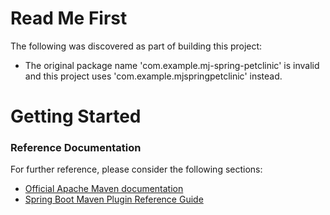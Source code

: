 # Read Me First
The following was discovered as part of building this project:

* The original package name 'com.example.mj-spring-petclinic' is invalid and this project uses 'com.example.mjspringpetclinic' instead.

# Getting Started

### Reference Documentation
For further reference, please consider the following sections:

* [Official Apache Maven documentation](https://maven.apache.org/guides/index.html)
* [Spring Boot Maven Plugin Reference Guide](https://docs.spring.io/spring-boot/docs/2.2.6.RELEASE/maven-plugin/)

